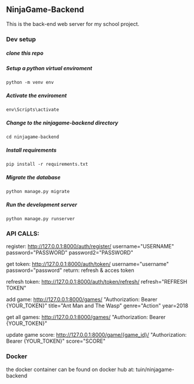 ## NinjaGame-Backend
This is the back-end web server for my school project.

### Dev setup
##### clone this repo
##### Setup a python virtual enviroment
```
python -m venv env
```
##### Activate the enviroment
```
env\Scripts\activate
```
##### Change to the ninjagame-backend directory
```
cd ninjagame-backend
```
##### Install requirements
```
pip install -r requirements.txt
```
##### Migrate the database
```
python manage.py migrate
```
##### Run the development server
```
python manage.py runserver
```

### API CALLS:

register: http://127.0.0.1:8000/auth/register/ username="USERNAME" password="PASSWORD" password2="PASSWORD"

get token: http://127.0.0.1:8000/auth/token/ username="username" password="password"
return: refresh & acces token

refresh token: http://127.0.0.1:8000/auth/token/refresh/ refresh="REFRESH TOKEN"

add game: http://127.0.0.1:8000/games/ "Authorization: Bearer {YOUR_TOKEN}" title="Ant Man and The Wasp" genre="Action" year=2018

get all games: http://127.0.0.1:8000/games/ "Authorization: Bearer {YOUR_TOKEN}"

update game score: http://127.0.0.1:8000/game/{game_id}/ "Authorization: Bearer {YOUR_TOKEN}" score="SCORE"

### Docker
the docker container can be found on docker hub at: tuin/ninjagame-backend
